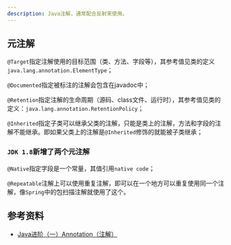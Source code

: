 ```yaml
---
description: Java注解，通常配合反射来使用。
---
```


## 元注解

`@Target`指定注解使用的目标范围（类、方法、字段等），其参考值见类的定义`java.lang.annotation.ElementType`；

`@Documented`指定被标注的注解会包含在javadoc中；

`@Retention`指定注解的生命周期（源码、class文件、运行时），其参考值见类的定义：`java.lang.annotation.RetentionPolicy`；

`@Inherited`指定子类可以继承父类的注解，只能是类上的注解，方法和字段的注解不能继承。即如果父类上的注解是`@Inherited`修饰的就能被子类继承；

### `JDK 1.8`新增了两个元注解

`@Native`指定字段是一个常量，其值引用`native code`；

`@Repeatable`注解上可以使用重复注解，即可以在一个地方可以重复使用同一个注解，像`Spring`中的包扫描注解就使用了这个。

## 参考资料

- [Java进阶（一）Annotation（注解）](http://www.jasongj.com/2016/01/17/Java1_%E6%B3%A8%E8%A7%A3Annotation/)